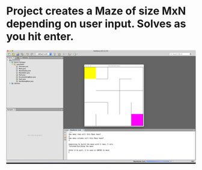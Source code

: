# Project creates a Maze of size MxN depending on user input. Solves as you hit enter.

![](mazeImages/Maze.png)
